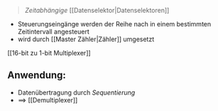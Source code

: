 > _Zeitabhängige_ [[Datenselektor|Datenselektoren]]

- Steuerungseingänge werden der Reihe nach in einem bestimmten Zeitintervall angesteuert
- wird durch [[Master Zähler|Zähler]] umgesetzt

[[16-bit zu 1-bit Multiplexer]]

## Anwendung:
- Datenübertragung durch _Sequentierung_
- ==> [[Demultiplexer]]
